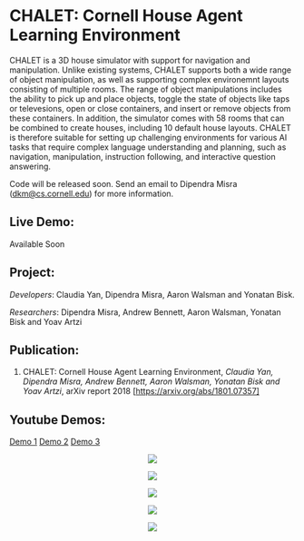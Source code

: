 # CHALET: Cornell House Agent Learning Environment

CHALET is a 3D house simulator with support for navigation and manipulation. Unlike existing systems, CHALET supports both a wide range of object manipulation, as well as supporting complex environemnt layouts consisting of multiple rooms. The range of object manipulations includes the ability to pick up and place objects, toggle the state of objects like taps or televesions, open or close containers, and insert or remove objects from these containers. In addition, the simulator comes with 58 rooms that can be combined to create houses, including 10 default house layouts. CHALET is therefore suitable for setting up challenging environments for various AI tasks that require complex language understanding and planning, such as navigation, manipulation, instruction following, and interactive question answering.

Code will be released soon. Send an email to Dipendra Misra (dkm@cs.cornell.edu) for more information.

## Live Demo: 
Available Soon

## Project:
_Developers_: Claudia Yan, Dipendra Misra, Aaron Walsman and Yonatan Bisk.

_Researchers_: Dipendra Misra, Andrew Bennett, Aaron Walsman, Yonatan Bisk and Yoav Artzi

## Publication:
1) CHALET: Cornell House Agent Learning Environment, _Claudia Yan, Dipendra Misra, Andrew Bennett, Aaron Walsman, Yonatan Bisk and Yoav Artzi_, arXiv report 2018 [https://arxiv.org/abs/1801.07357]

## Youtube Demos: 
<a href="https://youtu.be/FBirx-10JPE">Demo 1</a>
<a href="https://youtu.be/EpGS5606rn8">Demo 2</a>
<a href="https://youtu.be/KAPyvdT05B0">Demo 3</a>

<p align="center"><img src="http://s1cyan.github.io/images/ctech/cabinetglass.gif"></p>
  
<p align="center"><img src="http://s1cyan.github.io/images/ctech/candle.gif"></p>

<p align="center"><img src="http://s1cyan.github.io/images/ctech/dresserdrawer.gif"></p>

<p align="center"><img src="http://s1cyan.github.io/images/ctech/fridge.gif"></p>

<p align="center"><img src="http://s1cyan.github.io/images/ctech/sink.gif"></p>
